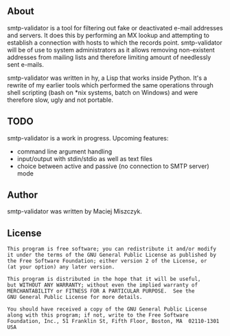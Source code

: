 About
-----
smtp-validator is a tool for filtering out fake or deactivated e-mail addresses
and servers. It does this by performing an MX lookup and attempting to establish
a connection with hosts to which the records point. smtp-validator will be of
use to system administrators as it allows removing non-existent addresses from
mailing lists and therefore limiting amount of needlessly sent e-mails.

smtp-validator was written in hy, a Lisp that works inside Python. It's a rewrite
of my earlier tools which performed the same operations through shell scripting
(bash on *nix systems, batch on Windows) and were therefore slow, ugly and not
portable.

TODO
----
smtp-validator is a work in progress. Upcoming features:
+ command line argument handling
+ input/output with stdin/stdio as well as text files
+ choice between active and passive (no connection to SMTP server) mode


Author
------
smtp-validator was written by Maciej Miszczyk.

License
-------

    This program is free software; you can redistribute it and/or modify
    it under the terms of the GNU General Public License as published by
    the Free Software Foundation; either version 2 of the License, or
    (at your option) any later version.

    This program is distributed in the hope that it will be useful,
    but WITHOUT ANY WARRANTY; without even the implied warranty of
    MERCHANTABILITY or FITNESS FOR A PARTICULAR PURPOSE.  See the
    GNU General Public License for more details.

    You should have received a copy of the GNU General Public License
    along with this program; if not, write to the Free Software
    Foundation, Inc., 51 Franklin St, Fifth Floor, Boston, MA  02110-1301  USA